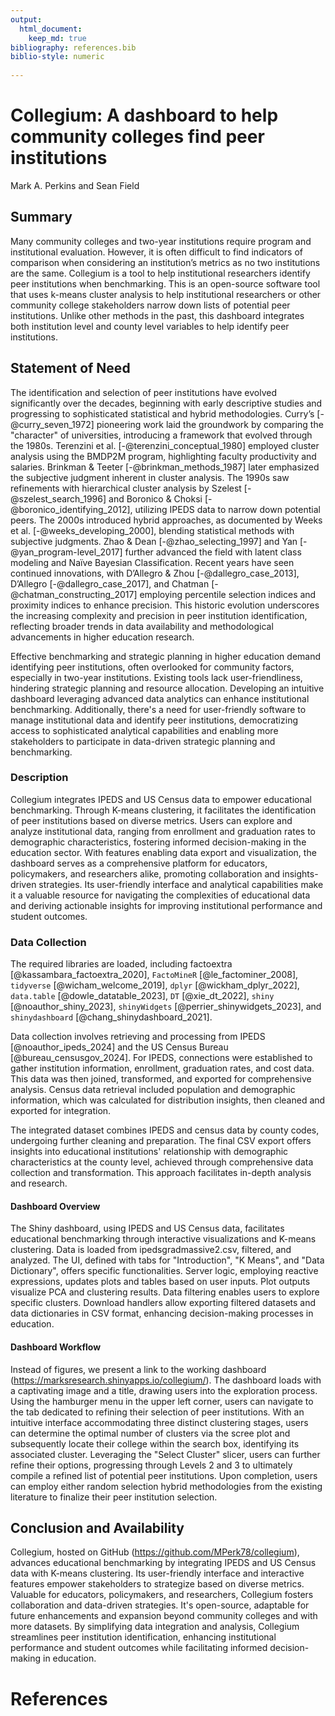 ```yaml
---
output: 
  html_document:
    keep_md: true
bibliography: references.bib
biblio-style: numeric
    
---
```





# Collegium: A dashboard to help community colleges find peer institutions
Mark A. Perkins and Sean Field

## Summary
Many community colleges and two-year institutions require program and institutional evaluation. However, it is often difficult to find indicators of comparison when considering an institution’s metrics as no two institutions are the same. Collegium is a tool to help institutional researchers identify peer institutions when benchmarking. This is an open-source software tool that uses k-means cluster analysis to help institutional researchers or other community college stakeholders narrow down lists of potential peer institutions. Unlike other methods in the past, this dashboard integrates both institution level and county level variables to help identify peer institutions.

## Statement of Need
The identification and selection of peer institutions have evolved significantly over the decades, beginning with early descriptive studies and progressing to sophisticated statistical and hybrid methodologies. Curry’s [-@curry_seven_1972] pioneering work laid the groundwork by comparing the "character" of universities, introducing a framework that evolved through the 1980s. Terenzini et al. [-@terenzini_conceptual_1980] employed cluster analysis using the BMDP2M program, highlighting faculty productivity and salaries. Brinkman & Teeter [-@brinkman_methods_1987] later emphasized the subjective judgment inherent in cluster analysis. The 1990s saw refinements with hierarchical cluster analysis by Szelest [-@szelest_search_1996] and Boronico & Choksi [-@boronico_identifying_2012], utilizing IPEDS data to narrow down potential peers. The 2000s introduced hybrid approaches, as documented by Weeks et al. [-@weeks_developing_2000], blending statistical methods with subjective judgments. Zhao & Dean [-@zhao_selecting_1997] and Yan [-@yan_program-level_2017] further advanced the field with latent class modeling and Naïve Bayesian Classification. Recent years have seen continued innovations, with D’Allegro & Zhou [-@dallegro_case_2013], D’Allegro [-@dallegro_case_2017], and Chatman [-@chatman_constructing_2017] employing percentile selection indices and proximity indices to enhance precision. This historic evolution underscores the increasing complexity and precision in peer institution identification, reflecting broader trends in data availability and methodological advancements in higher education research.

Effective benchmarking and strategic planning in higher education demand identifying peer institutions, often overlooked for community factors, especially in two-year institutions. Existing tools lack user-friendliness, hindering strategic planning and resource allocation. Developing an intuitive dashboard leveraging advanced data analytics can enhance institutional benchmarking. Additionally, there's a need for user-friendly software to manage institutional data and identify peer institutions, democratizing access to sophisticated analytical capabilities and enabling more stakeholders to participate in data-driven strategic planning and benchmarking.

### Description
Collegium integrates IPEDS and US Census data to empower educational benchmarking. Through K-means clustering, it facilitates the identification of peer institutions based on diverse metrics. Users can explore and analyze institutional data, ranging from enrollment and graduation rates to demographic characteristics, fostering informed decision-making in the education sector. With features enabling data export and visualization, the dashboard serves as a comprehensive platform for educators, policymakers, and researchers alike, promoting collaboration and insights-driven strategies. Its user-friendly interface and analytical capabilities make it a valuable resource for navigating the complexities of educational data and deriving actionable insights for improving institutional performance and student outcomes.

### Data Collection
The required libraries are loaded, including factoextra [@kassambara_factoextra_2020], `FactoMineR` [@le_factominer_2008], `tidyverse` [@wicham_welcome_2019], `dplyr` [@wickham_dplyr_2022], `data.table` [@dowle_datatable_2023], `DT` [@xie_dt_2022], `shiny` [@noauthor_shiny_2023], `shinyWidgets` [@perrier_shinywidgets_2023], and `shinydashboard` [@chang_shinydashboard_2021].

Data collection involves retrieving and processing from IPEDS [@noauthor_ipeds_2024] and the US Census Bureau [@bureau_censusgov_2024]. For IPEDS, connections were established to gather institution information, enrollment, graduation rates, and cost data. This data was then joined, transformed, and exported for comprehensive analysis. Census data retrieval included population and demographic information, which was calculated for distribution insights, then cleaned and exported for integration.

The integrated dataset combines IPEDS and census data by county codes, undergoing further cleaning and preparation. The final CSV export offers insights into educational institutions' relationship with demographic characteristics at the county level, achieved through comprehensive data collection and transformation. This approach facilitates in-depth analysis and research.

#### Dashboard Overview
The Shiny dashboard, using IPEDS and US Census data, facilitates educational benchmarking through interactive visualizations and K-means clustering. Data is loaded from ipedsgradmassive2.csv, filtered, and analyzed. The UI, defined with tabs for "Introduction", "K Means", and "Data Dictionary", offers specific functionalities. Server logic, employing reactive expressions, updates plots and tables based on user inputs. Plot outputs visualize PCA and clustering results. Data filtering enables users to explore specific clusters. Download handlers allow exporting filtered datasets and data dictionaries in CSV format, enhancing decision-making processes in education.

#### Dashboard Workflow
Instead of figures, we present a link to the working dashboard (https://marksresearch.shinyapps.io/collegium/). The dashboard loads with a captivating image and a title, drawing users into the exploration process. Using the hamburger menu in the upper left corner, users can navigate to the tab dedicated to refining their selection of peer institutions. With an intuitive interface accommodating three distinct clustering stages, users can determine the optimal number of clusters via the scree plot and subsequently locate their college within the search box, identifying its associated cluster. Leveraging the "Select Cluster" slicer, users can further refine their options, progressing through Levels 2 and 3 to ultimately compile a refined list of potential peer institutions. Upon completion, users can employ either random selection hybrid methodologies from the existing literature to finalize their peer institution selection.

## Conclusion and Availability
Collegium, hosted on GitHub (https://github.com/MPerk78/collegium), advances educational benchmarking by integrating IPEDS and US Census data with K-means clustering. Its user-friendly interface and interactive features empower stakeholders to strategize based on diverse metrics. Valuable for educators, policymakers, and researchers, Collegium fosters collaboration and data-driven strategies. It's open-source, adaptable for future enhancements and expansion beyond community colleges and with more datasets. By simplifying data integration and analysis, Collegium streamlines peer institution identification, enhancing institutional performance and student outcomes while facilitating informed decision-making in education.

# References
